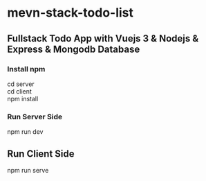 # mevn-stack-todo-list

## Fullstack Todo App with Vuejs 3 & Nodejs & Express & Mongodb Database

### Install npm
cd server </br>
cd client </br>
npm install </br>
### Run Server Side
 npm run dev
## Run Client Side
npm run serve
